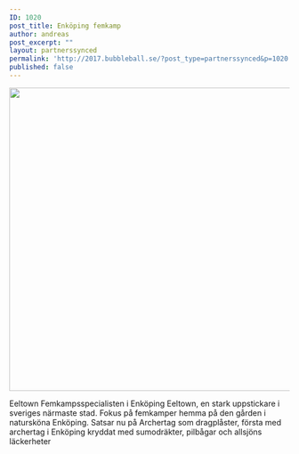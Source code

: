 ```yaml
---
ID: 1020
post_title: Enköping femkamp
author: andreas
post_excerpt: ""
layout: partnerssynced
permalink: 'http://2017.bubbleball.se/?post_type=partnerssynced&p=1020'
published: false
---
```

<img class="alignnone size-full wp-image-1017" src="http://2017.bubbleball.se/wp-content/uploads/2017/11/Femkamp-Enköping.jpg" alt="" width="945" height="545" />

Eeltown Femkampsspecialisten i Enköping
Eeltown, en stark uppstickare i sveriges närmaste stad. Fokus på femkamper hemma på den gården i natursköna Enköping.
Satsar nu på Archertag som dragplåster, första med archertag i Enköping kryddat med sumodräkter, pilbågar och allsjöns läckerheter